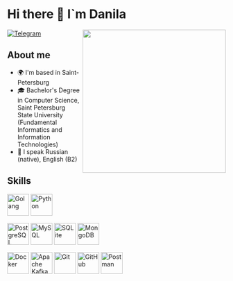 # Hi there 👋 I`m Danila
<a href="https://t.me/lsd_pls">
   <img src="https://img.shields.io/badge/Telegram-blue?style=for-the-badge&logo=telegram&logoColor=white" alt="Telegram"/>
</a>
  
<img align='right' src="https://media.giphy.com/media/smGCEo5zsAXtK4bqAT/giphy.gif" width="330">  

## About me
* 🌍 I'm based in Saint-Petersburg
* 🎓 Bachelor's Degree in Computer Science, Saint Petersburg State University (Fundamental Informatics and Information Technologies)
* 💬 I speak Russian (native), English (B2)
  
## Skills
<p align="left">
  <a href="https://www.google.com" target="_blank" rel="noreferrer" title="Golang"><img src="https://cdn.jsdelivr.net/gh/devicons/devicon@latest/icons/go/go-original-wordmark.svg" width="50" height="50" alt="Golang" /></a>
  <a href="https://www.google.com" target="_blank" rel="noreferrer" title="Python"><img src="https://cdn.jsdelivr.net/gh/devicons/devicon@latest/icons/python/python-original-wordmark.svg" width="50" height="50" alt="Python" /></a>
</p>

<p align="left">
  <a href="https://www.google.com" target="_blank" rel="noreferrer" title="PostgreSQL"><img src="https://cdn.jsdelivr.net/gh/devicons/devicon@latest/icons/postgresql/postgresql-original-wordmark.svg" width="50" height="50" alt="PostgreSQL" /></a>
  <a href="https://www.google.com" target="_blank" rel="noreferrer" title="MySQL"><img src="https://cdn.jsdelivr.net/gh/devicons/devicon@latest/icons/mysql/mysql-original-wordmark.svg" width="50" height="50" alt="MySQL" /></a>
  <a href="https://www.google.com" target="_blank" rel="noreferrer" title="SQLite"><img src="https://cdn.jsdelivr.net/gh/devicons/devicon@latest/icons/sqlite/sqlite-original-wordmark.svg" width="50" height="50" alt="SQLite" /></a>
  <a href="https://www.google.com" target="_blank" rel="noreferrer" title="MongoDB"><img src="https://cdn.jsdelivr.net/gh/devicons/devicon@latest/icons/mongodb/mongodb-original-wordmark.svg" width="50" height="50" alt="MongoDB" /></a>
</p>

<p align="left">
  <a href="https://www.google.com" target="_blank" rel="noreferrer" title="Docker"><img src="https://cdn.jsdelivr.net/gh/devicons/devicon@latest/icons/docker/docker-plain-wordmark.svg" width="50" height="50" alt="Docker" /></a>
  <a href="https://www.google.com" target="_blank" rel="noreferrer" title="Apache Kafka"><img src="https://cdn.jsdelivr.net/gh/devicons/devicon@latest/icons/apachekafka/apachekafka-original-wordmark.svg" width="50" height="50" alt="Apache Kafka" /></a>
  <a href="https://www.google.com" target="_blank" rel="noreferrer" title="Git"><img src="https://cdn.jsdelivr.net/gh/devicons/devicon@latest/icons/git/git-original-wordmark.svg" width="50" height="50" alt="Git" /></a>
  <a href="https://www.google.com" target="_blank" rel="noreferrer" title="GitHub"><img src="https://cdn.jsdelivr.net/gh/devicons/devicon@latest/icons/github/github-original-wordmark.svg" width="50" height="50" alt="GitHub" /></a>
  <a href="https://www.google.com" target="_blank" rel="noreferrer" title="Postman"><img src="https://cdn.jsdelivr.net/gh/devicons/devicon@latest/icons/postman/postman-original-wordmark.svg" width="50" height="50" alt="Postman" /></a>
</p>

<!--
<p align="left">
  <img src="https://img.shields.io/badge/-Golang-000?style=flat&logo=Go" alt="Golang" width="100" />
  <img src="https://img.shields.io/badge/-Python-000?&logo=Python" alt="Python" width="100" />
</p>
-->

<!--
**lsdpls/lsdpls** is a ✨ _special_ ✨ repository because its `README.md` (this file) appears on your GitHub profile.

Here are some ideas to get you started:

- 🔭 I’m currently working on ...
- 🌱 I’m currently learning ...
- 👯 I’m looking to collaborate on ...
- 🤔 I’m looking for help with ...
- 💬 Ask me about ...
- 📫 How to reach me: ...
- 😄 Pronouns: ...
- ⚡ Fun fact: ...
-->
